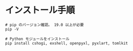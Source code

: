 # インストール手順

```shell
# pip のバージョン確認。 19.0 以上が必要
pip -V

# Python モジュールをインストール
pip install cshogi, exshell, openpyxl, pyxlart, tomlkit
```
